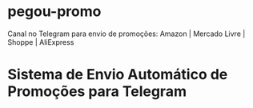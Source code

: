 # pegou-promo
Canal no Telegram para envio de promoções: Amazon | Mercado Livre | Shoppe | AliExpress
# Sistema de Envio Automático de Promoções para Telegram

